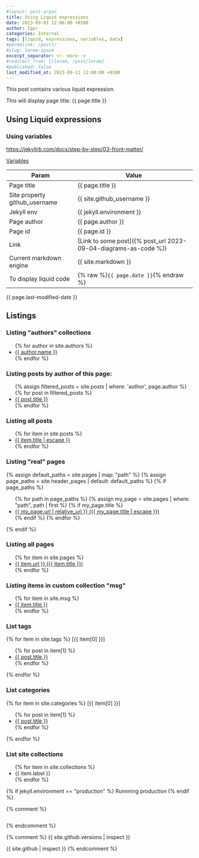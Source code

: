 ```yaml
---
#layout: post-argon
title: Using Liquid expressions
date: 2023-09-01 12:00:00 +0100
author: Igor
categories: Internal
tags: [liquid, expressions, variables, data]
#permalink: /post1/
#slug: lorem-ipsum
excerpt_separator: <!--more-->
#redirect_from: [/lorem, /post/lorem]
#published: false
last_modified_at: 2023-09-11 12:00:00 +0100
---
```


This post contains various liquid expression.

This will display page title: {{ page.title }}

<!--more-->

## Using Liquid expressions

### Using variables

https://jekyllrb.com/docs/step-by-step/03-front-matter/

[Variables](https://jekyllrb.com/docs/variables/)

| Param | Value |
| - | - |
| Page title | {{ page.title }} |
| Site property github_username | {{ site.github_username }} |
| Jekyll env | {{ jekyll.environment }} |
| Page author | {{ page.author }} |
| Page id | {{ page.id }} |
| Link | [Link to some post]({% post_url 2023-09-04-diagrams-as-code %}) |
| Current markdown engine |  {{ site.markdown }} |
| To display liquid code | {% raw %}`{{ page.date }}`{% endraw %} |

{{ page.last-modified-date }}


## Listings

### Listing "authors" collections
<ul>
{% for author in site.authors %}
  <li><a href="{{ author.url }}">{{ author.name }}</a></li>
{% endfor %}
</ul>

### Listing posts by author of this page:
<ul>
{% assign filtered_posts = site.posts | where: 'author', page.author %}
{% for post in filtered_posts %}
  <li><a href="{{ post.url }}">{{ post.title }}</a></li>
{% endfor %}
</ul>

### Listing all posts
<ul>
{% for item in site.posts %}
  <li><a href="{{ item.url }}">{{ item.title | escape }}</a></li>
{% endfor %}
</ul>

### Listing "real" pages
{% assign default_paths = site.pages | map: "path" %}
{% assign page_paths = site.header_pages | default: default_paths %}
{% if page_paths %}
<ul>
{% for path in page_paths %}
  {% assign my_page = site.pages | where: "path", path | first %}
  {% if my_page.title %}
  <li><a href="{{ my_page.url | relative_url }}">{{ my_page.url | relative_url }} ({{ my_page.title | escape }})</a></li>
  {% endif %}
{% endfor %}
</ul>
{% endif %}

### Listing all pages
<ul>
{% for item in site.pages %}
  <li><a href="{{ item.url }}">{{ item.url }} ({{ item.title }})</a></li>
{% endfor %}
</ul>

### Listing items in custom collection "msg"
<ul>
{% for item in site.msg %}
  <li><a href="{{ item.url }}">{{ item.title }}</a></li>
{% endfor %}
</ul>


### List tags
{% for item in site.tags %}
  [{{ item[0] }}]
  <ul>
  {% for post in item[1] %}
  <li><a href="{{ post.url }}">{{ post.title }}</a></li>
  {% endfor %}
  </ul>
{% endfor %}


### List categories
{% for item in site.categories %}
  [{{ item[0] }}]
  <ul>
  {% for post in item[1] %}
  <li><a href="{{ post.url }}">{{ post.title }}</a></li>
  {% endfor %}
  </ul>
{% endfor %}


### List site collections
<ul>
{% for item in site.collections %}
  <li>{{ item.label }}</li>
{% endfor %}
</ul>

{% if jekyll.environment == "production" %}
  Runnning production
{% endif %}

{% comment %}
<pre id="jekyll-debug"></pre>
<script>
  var obj = JSON.parse(decodeURIComponent("{{ site | jsonify | uri_escape }}"));
  var prettyJson = JSON.stringify(obj, null, 4);  // Pretty-printed JSON (indented 4 spaces).
  document.getElementById("jekyll-debug").textContent = prettyJson;
</script>
{% endcomment %}

{% comment %}
{{  site.github.versions | inspect }}

{{  site.github | inspect }}
{% endcomment %}

